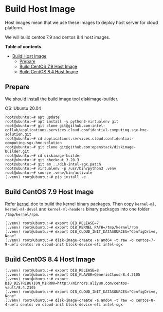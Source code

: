 # Build Host Image

Host images mean that we use these images to deploy host server for cloud platform.

We will build centos 7.9 and centos 8.4 host images.

**Table of contents**

- [Build Host Image](#build-host-image)
  - [Prepare](#prepare)
  - [Build CentOS 7.9 Host Image](#build-centos-79-host-image)
  - [Build CentOS 8.4 Host Image](#build-centos-84-host-image)

## Prepare

We should install the build image tool diskimage-builder.

OS: Ubuntu 20.04

```console
root@ubuntu:~# apt update
root@ubuntu:~# apt install -y python3-virtualenv git
root@ubuntu:~# git clone git@github.com:intel-collab/applications.services.cloud.confidential-computing.sgx-hmc-solution.git
root@ubuntu:~# cd applications.services.cloud.confidential-computing.sgx-hmc-solution
root@ubuntu:~# git clone git@github.com:openstack/diskimage-builder.git
root@ubuntu:~# cd diskimage-builder
root@ubuntu:~# git checkout 3.20.3
root@ubuntu:~# git am ../dib-intel-sgx.patch
root@ubuntu:~# virtualenv -p /usr/bin/python3 .venv
root@ubuntu:~# source .venv/bin/activate
(.venv) root@ubuntu:~# pip install -e .
```

## Build CentOS 7.9 Host Image

Refer [kernel](./kernel.md) doc to build the kernel binary packages. Then copy
`kernel-ml`, `kernel-ml-devel` and `kernel-ml-headers` binary packages into
one folder `/tmp/kernel/rpm`.

```console
(.venv) root@ubuntu:~# export DIB_RELEASE=7
(.venv) root@ubuntu:~# export DIB_KERNEL_PATH=/tmp/kernel/rpm
(.venv) root@ubuntu:~# export DIB_CLOUD_INIT_DATASOURCES="ConfigDrive, None"
(.venv) root@ubuntu:~# disk-image-create -a amd64 -t raw -o centos-7-9-uefi centos vm cloud-init block-device-efi intel-sgx
```

## Build CentOS 8.4 Host Image

```console
(.venv) root@ubuntu:~# export DIB_RELEASE=8
(.venv) root@ubuntu:~# export DIB_FLAVOR=GenericCloud-8.4.2105
(.venv) root@ubuntu:~# export DIB_DISTRIBUTION_MIRROR=http://mirrors.aliyun.com/centos-vault/8.4.2105
(.venv) root@ubuntu:~# export DIB_CLOUD_INIT_DATASOURCES="ConfigDrive, None"
(.venv) root@ubuntu:~# disk-image-create -a amd64 -t raw -o centos-8-4-uefi centos vm cloud-init block-device-efi intel-sgx
```
